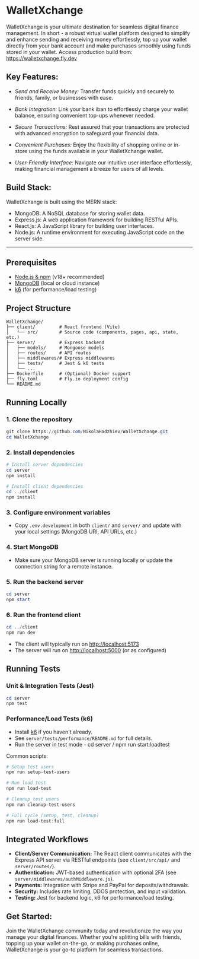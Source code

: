 # WalletXchange
WalletXchange is your ultimate destination for seamless digital finance management. In short - a robust virtual wallet platform designed to simplify and enhance sending and receiving money effortlessly, top up your wallet directly from your bank account and make purchases smoothly using funds stored in your wallet. Access production build from: https://walletxchange.fly.dev

## Key Features:

- *Send and Receive Money:* Transfer funds quickly and securely to friends, family, or businesses with ease.

- *Bank Integration:* Link your bank iban to effortlessly charge your wallet balance, ensuring convenient top-ups whenever needed.

- *Secure Transactions:* Rest assured that your transactions are protected with advanced encryption to safeguard your financial data.

- *Convenient Purchases:* Enjoy the flexibility of shopping online or in-store using the funds available in your WalletXchange wallet.

- *User-Friendly Interface:* Navigate our intuitive user interface effortlessly, making financial management a breeze for users of all levels.


## Build Stack:

WalletXchange is built using the MERN stack:

- MongoDB: A NoSQL database for storing wallet data.
- Express.js: A web application framework for building RESTful APIs.
- React.js: A JavaScript library for building user interfaces.
- Node.js: A runtime environment for executing JavaScript code on the server side.

---

## Prerequisites

- [Node.js & npm](https://nodejs.org/) (v18+ recommended)
- [MongoDB](https://www.mongodb.com/try/download/community) (local or cloud instance)
- [k6](https://k6.io/docs/getting-started/installation/) (for performance/load testing)

## Project Structure

```
WalletXchange/
├── client/         # React frontend (Vite)
│   └── src/        # Source code (components, pages, api, state, etc.)
├── server/         # Express backend
│   ├── models/     # Mongoose models
│   ├── routes/     # API routes
│   ├── middlewares/# Express middlewares
│   ├── tests/      # Jest & k6 tests
│   └── ...
├── Dockerfile      # (Optional) Docker support
├── fly.toml        # Fly.io deployment config
└── README.md
```

## Running Locally

### 1. Clone the repository

```powershell
git clone https://github.com/NikolaHadzhiev/WalletXchange.git
cd WalletXchange
```

### 2. Install dependencies

```powershell
# Install server dependencies
cd server
npm install

# Install client dependencies
cd ../client
npm install
```

### 3. Configure environment variables

- Copy `.env.development` in both `client/` and `server/` and update with your local settings (MongoDB URI, API URLs, etc.)

### 4. Start MongoDB

- Make sure your MongoDB server is running locally or update the connection string for a remote instance.

### 5. Run the backend server

```powershell
cd server
npm start
```

### 6. Run the frontend client

```powershell
cd ../client
npm run dev
```

- The client will typically run on [http://localhost:5173](http://localhost:5173)
- The server will run on [http://localhost:5000](http://localhost:5000) (or as configured)

## Running Tests

### Unit & Integration Tests (Jest)

```powershell
cd server
npm test
```

### Performance/Load Tests (k6)

- Install [k6](https://k6.io/docs/getting-started/installation/) if you haven't already.
- See `server/tests/performance/README.md` for full details.
- Run the server in test mode - cd server / npm run start:loadtest

Common scripts:

```powershell
# Setup test users
npm run setup-test-users

# Run load test
npm run load-test

# Cleanup test users
npm run cleanup-test-users

# Full cycle (setup, test, cleanup)
npm run load-test:full
```

## Integrated Workflows

- **Client/Server Communication:** The React client communicates with the Express API server via RESTful endpoints (see `client/src/api/` and `server/routes/`).
- **Authentication:** JWT-based authentication with optional 2FA (see `server/middlewares/authMiddleware.js`).
- **Payments:** Integration with Stripe and PayPal for deposits/withdrawals.
- **Security:** Includes rate limiting, DDOS protection, and input validation.
- **Testing:** Jest for backend logic, k6 for performance/load testing.

## Get Started:

Join the WalletXchange community today and revolutionize the way you manage your digital finances. Whether you're splitting bills with friends, topping up your wallet on-the-go, or making purchases online, WalletXchange is your go-to platform for seamless transactions.
